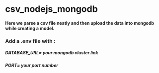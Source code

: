 # csv_nodejs_mongodb

#### Here we parse a csv file neatly and then upload the data into mongodb while creating a model.

### Add a .env file with :

##### DATABASE_URL= your mongodb cluster link
##### PORT= your port number
